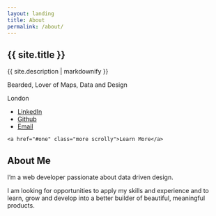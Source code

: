 ```yaml
---
layout: landing
title: About
permalink: /about/
---
```

<!-- Banner -->
  <section id="banner">
    <div class="inner">
      <h2>{{ site.title }}</h2>
      <p>{{ site.description | markdownify }}</p>
      <p>Bearded, Lover of Maps, Data and Design</p>
      <p>London</p>
      <!-- <ul class="actions">
        <li><a href="#" class="button special">Activate</a></li>
      </ul> -->
    </div>
    <ul class="icons">
      <!-- <li><a href="https://twitter.com/Pedroeldiablo82" class="icon fa-twitter" target="blank"><span class="label">Twitter</span></a></li>
      <li><a href="https://www.instagram.com/petersldn/" class="icon fa-instagram" target="blank"><span class="label">Instagram</span></a></li> -->
      <li><a href="https://uk.linkedin.com/in/peter-williams-io" title="LinkedIn" class="icon fa-linkedin" target="blank"><span class="label">LinkedIn</span></a></li>
      <li><a href="https://github.com/pedroeldiablo" title="Github" class="icon fa-github" target="blank"><span class="label">Github</span></a></li>
      <li><a href="mailto:pnicholaswilliams@gmail.com" title="Email me" class="icon fa-paper-plane-o" target="blank"><span class="label">Email</span></a></li>
    </ul>



    <a href="#one" class="more scrolly">Learn More</a>
  </section>

<!-- One -->
<section id="one" class="wrapper style1 special">
  <div class="inner">
    <h2>About Me</h2>
<p>I’m a web developer passionate about data driven design.</p>

<p>I am looking for opportunities to apply my skills and experience and to learn, grow and develop into a better builder of beautiful, meaningful products.</p>

</div>
</section>
